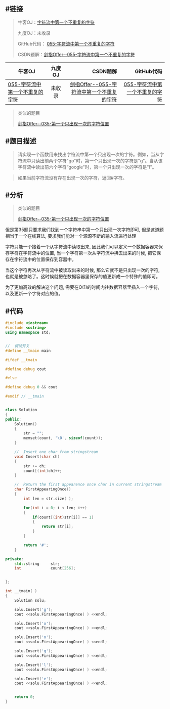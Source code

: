 #链接
------- 
>牛客OJ：[字符流中第一个不重复的字符](http://www.nowcoder.com/practice/00de97733b8e4f97a3fb5c680ee10720?tpId=13&tqId=11207&rp=3&ru=/ta/coding-interviews&qru=/ta/coding-interviews/question-ranking)
> 
>九度OJ：未收录
> 
>GitHub代码： [055-字符流中第一个不重复的字符](https://github.com/gatieme/CodingInterviews/tree/master/055-字符流中第一个不重复的字符)
>
>CSDN题解：[剑指Offer--055-字符流中第一个不重复的字符](http://blog.csdn.net/gatieme/article/details/51598809)


| 牛客OJ | 九度OJ | CSDN题解 | GitHub代码 |
| ------------- |:-------------:| -----:| -----:|
|[055-字符流中第一个不重复的字符](http://www.nowcoder.com/practice/00de97733b8e4f97a3fb5c680ee10720?tpId=13&tqId=11207&rp=3&ru=/ta/coding-interviews&qru=/ta/coding-interviews/question-ranking) | 未收录 | [剑指Offer--055-字符流中第一个不重复的字符](http://blog.csdn.net/gatieme/article/details/51598809) | [055-字符流中第一个不重复的字符](https://github.com/gatieme/CodingInterviews/tree/master/055-字符流中第一个不重复的字符) |


>类似的题目 
>
>[剑指Offer--035-第一个只出现一次的字符位置](http://blog.csdn.net/gatieme/article/details/51598809)


#题目描述
-------

>请实现一个函数用来找出字符流中第一个只出现一次的字符。例如，当从字符流中只读出前两个字符"go"时，第一个只出现一次的字符是"g"。当从该字符流中读出前六个字符“google"时，第一个只出现一次的字符是"l"。

>如果当前字符流没有存在出现一次的字符，返回#字符。

#分析
-------

>类似的题目 
>
>[剑指Offer--035-第一个只出现一次的字符位置](http://blog.csdn.net/gatieme/article/details/51598809)

但是第35题只要求我们找到一个字符串中第一个只出现一次字符即可, 但是这道题相当于一个在线算法, 要求我们能对一个源源不断的输入流进行处理

字符只能一个接着一个从字符流中读取出来, 因此我们可以定义一个数据容器来保存字符在字符流中的位置, 当一个字符第一次从字符流中拂去出来的时候, 把它保存在字符流中的位置保存到容器中。

当这个字符再次从字符流中被读取出来的时候, 那么它就不是只出现一次的字符, 也就是被忽略了。这时候就把在数据容器里保存的值更新成一个特殊的值即可。

为了更加高效的解决这个问题, 需要在O(1)的时间内往数据容器里插入一个字符, 以及更新一个字符对应的值。


#代码
-------

```cpp
#include <iostream>
#include <cstring>
using namespace std;


//  调试开关
#define __tmain main

#ifdef __tmain

#define debug cout

#else

#define debug 0 && cout

#endif // __tmain


class Solution
{
public:
    Solution()
    {
        str = "";
        memset(count, '\0', sizeof(count));
    }

    //  Insert one char from stringstream
    void Insert(char ch)
    {
        str += ch;
        count[(int)ch]++;
    }

    //  Return the first appearence once char in current stringstream
    char FirstAppearingOnce()
    {
        int len = str.size( );

        for(int i = 0; i < len; i++)
        {
            if(count[(int)str[i]] == 1)
            {
                return str[i];
            }
        }

        return '#';
    }

private:
    std::string     str;
    int             count[256];


};

int __tmain( )
{
    Solution solu;

    solu.Insert('g');
    cout <<solu.FirstAppearingOnce( ) <<endl;

    solu.Insert('o');
    cout <<solu.FirstAppearingOnce( ) <<endl;

    solu.Insert('o');
    cout <<solu.FirstAppearingOnce( ) <<endl;

    solu.Insert('g');
    cout <<solu.FirstAppearingOnce( ) <<endl;

    solu.Insert('l');
    cout <<solu.FirstAppearingOnce( ) <<endl;

    solu.Insert('e');
    cout <<solu.FirstAppearingOnce( ) <<endl;


    return 0;
}
```



